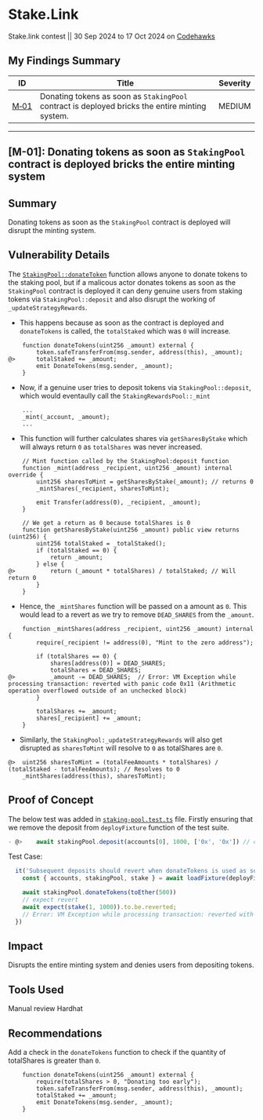 # Stake.Link
Stake.link contest || 30 Sep 2024 to 17 Oct 2024 on [Codehawks](https://codehawks.cyfrin.io/c/2024-09-stakelink/s/380)


## My Findings Summary

|ID|Title|Severity|
|--|-----|:------:|
|[M&#8209;01](#m-01-donating-tokens-as-soon-as-stakingpool-contract-is-deployed-bricks-the-entire-minting-system)|Donating tokens as soon as `StakingPool` contract is deployed bricks the entire minting system.|MEDIUM|

---

## [M-01]: Donating tokens as soon as `StakingPool` contract is deployed bricks the entire minting system
## Summary
Donating tokens as soon as the `StakingPool` contract is deployed will disrupt the minting system.


## Vulnerability Details

The [`StakingPool::donateToken`](https://github.com/Cyfrin/2024-09-stakelink/blob/f5824f9ad67058b24a2c08494e51ddd7efdbb90b/contracts/core/StakingPool.sol#L433) function allows anyone to donate tokens to the staking pool, but if a malicous actor donates tokens as soon as the `StakingPool` contract is deployed it can deny genuine users from staking tokens via `StakingPool::deposit` and also disrupt the working of `_updateStrategyRewards`.

- This happens because as soon as the contract is deployed  and `donateTokens` is called, the `totalStaked` which was `0` will increase.

```solidity
    function donateTokens(uint256 _amount) external {
        token.safeTransferFrom(msg.sender, address(this), _amount);
@>      totalStaked += _amount;
        emit DonateTokens(msg.sender, _amount);
    }
```

- Now, if a genuine user tries to deposit tokens via `StakingPool::deposit`, which would eventaully call the `StakingRewardsPool::_mint`
```solidity
    ...
    _mint(_account, _amount);
    ...
```
- This function will further calculates shares via `getSharesByStake` which will always return `0` as `totalShares` was never increased.

```solidity
    // Mint function called by the StakingPool:deposit function
    function _mint(address _recipient, uint256 _amount) internal override {
        uint256 sharesToMint = getSharesByStake(_amount); // returns 0
        _mintShares(_recipient, sharesToMint);

        emit Transfer(address(0), _recipient, _amount);
    }

    // We get a return as 0 because totalShares is 0
    function getSharesByStake(uint256 _amount) public view returns (uint256) {
        uint256 totalStaked = _totalStaked();
        if (totalStaked == 0) {
            return _amount;
        } else {
@>          return (_amount * totalShares) / totalStaked; // Will return 0
        }
    }
```
- Hence, the `_mintShares` function will be passed on a amount as `0`. This would lead to a revert as we try to remove `DEAD_SHARES` from the `_amount`.

```solidity
    function _mintShares(address _recipient, uint256 _amount) internal {
        require(_recipient != address(0), "Mint to the zero address");

        if (totalShares == 0) {
            shares[address(0)] = DEAD_SHARES;
            totalShares = DEAD_SHARES;
@>          _amount -= DEAD_SHARES;  // Error: VM Exception while processing transaction: reverted with panic code 0x11 (Arithmetic operation overflowed outside of an unchecked block)
        }

        totalShares += _amount;
        shares[_recipient] += _amount;
    }
```

- Similarly, the `StakingPool:_updateStrategyRewards` will also get disrupted as `sharesToMint` will resolve to `0` as totalShares are `0`.
```solidity
@>  uint256 sharesToMint = (totalFeeAmounts * totalShares) / (totalStaked - totalFeeAmounts); // Resolves to 0 
    _mintShares(address(this), sharesToMint);
```

## Proof of Concept
The below test was added in [`staking-pool.test.ts`](https://github.com/Cyfrin/2024-09-stakelink/blob/main/test/core/staking-pool.test.ts) file.
Firstly ensuring that we remove the deposit from `deployFixture` function of the test suite.
```javascript
- @>    await stakingPool.deposit(accounts[0], 1000, ['0x', '0x']) // comment / remove this line

```
Test Case:

```javascript
  it('Subsequent deposits should revert when donateTokens is used as soon as the contract is deployed', async () => {
    const { accounts, stakingPool, stake } = await loadFixture(deployFixture)

    await stakingPool.donateTokens(toEther(500))
    // expect revert
    await expect(stake(1, 1000)).to.be.reverted;
    // Error: VM Exception while processing transaction: reverted with panic code 0x11 (Arithmetic operation overflowed outside of an unchecked block)
  })
```

## Impact
Disrupts the entire minting system and denies users from depositing tokens.

## Tools Used
Manual review
Hardhat

## Recommendations
Add a check in the `donateTokens` function to check if the quantity of totalShares is greater than `0`.

```solidity
    function donateTokens(uint256 _amount) external {
        require(totalShares > 0, "Donating too early");
        token.safeTransferFrom(msg.sender, address(this), _amount);
        totalStaked += _amount;
        emit DonateTokens(msg.sender, _amount);
    }
```
